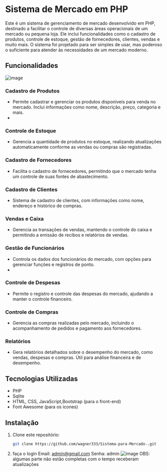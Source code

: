 # Sistema de Mercado em PHP

Este é um sistema de gerenciamento de mercado desenvolvido em PHP, destinado a facilitar o controle de diversas áreas operacionais de um mercado ou pequena loja. Ele inclui funcionalidades como o cadastro de produtos, controle de estoque, gestão de fornecedores, clientes, vendas e muito mais. O sistema foi projetado para ser simples de usar, mas poderoso o suficiente para atender às necessidades de um mercado moderno.

## Funcionalidades
![image](https://github.com/user-attachments/assets/4d694cf3-0970-41de-b1de-702a82b232a5)

### **Cadastro de Produtos**
- Permite cadastrar e gerenciar os produtos disponíveis para venda no mercado. Inclui informações como nome, descrição, preço, categoria e mais.
- 
### **Controle de Estoque**
- Gerencia a quantidade de produtos no estoque, realizando atualizações automaticamente conforme as vendas ou compras são registradas.

### **Cadastro de Fornecedores**
- Facilita o cadastro de fornecedores, permitindo que o mercado tenha um controle de suas fontes de abastecimento.

### **Cadastro de Clientes**
- Sistema de cadastro de clientes, com informações como nome, endereço e histórico de compras.

### **Vendas e Caixa**
- Gerencia as transações de vendas, mantendo o controle do caixa e permitindo a emissão de recibos e relatórios de vendas.

### **Gestão de Funcionários**
- Controla os dados dos funcionários do mercado, com opções para gerenciar funções e registros de ponto.
- 
### **Controle de Despesas**
- Permite o registro e controle das despesas do mercado, ajudando a manter o controle financeiro.

### **Controle de Compras**
- Gerencia as compras realizadas pelo mercado, incluindo o acompanhamento de pedidos e pagamento aos fornecedores.

### **Relatórios**
- Gera relatórios detalhados sobre o desempenho do mercado, como vendas, despesas e compras. Útil para análise financeira e de desempenho.

## Tecnologias Utilizadas
- PHP
- Sqlite
- HTML, CSS, JavaScript,Bootstrap (para o front-end)
- Font Awesome (para os ícones)

## Instalação

1. Clone este repositório:
   ```bash
   git clone https://github.com/wagner333/Sistema-para-Mercado-.git
2. faça o login
Email: admin@gmail.com
Senha: admin
![image](https://github.com/user-attachments/assets/3c51e052-e748-4948-a130-8c2bbef475c8)
OBS: algumas parte não estão completas com o tempo receberam atualizações

